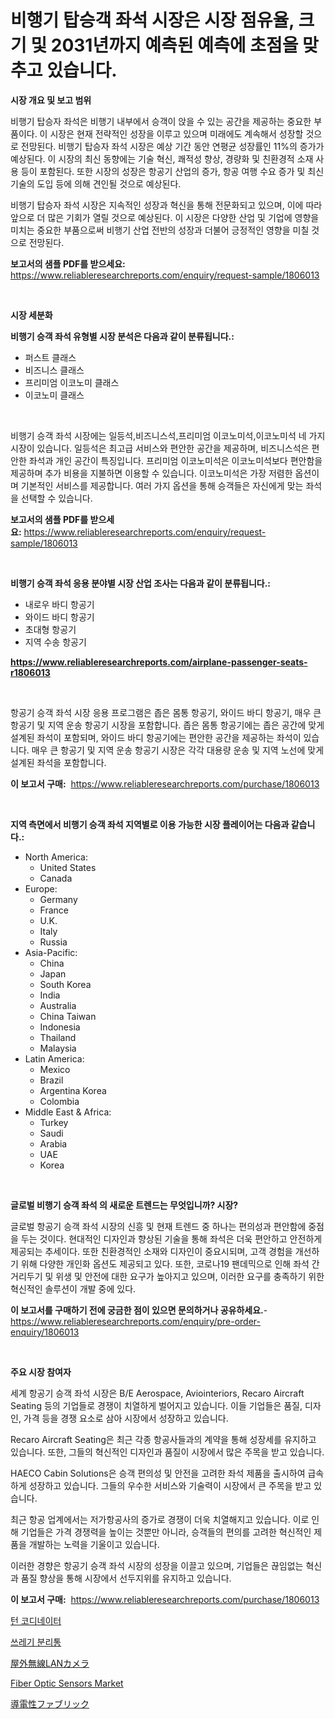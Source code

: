 <p><h1>비행기 탑승객 좌석 시장은 시장 점유율, 크기 및 2031년까지 예측된 예측에 초점을 맞추고 있습니다.</h1></p><p><strong>시장 개요 및 보고 범위</strong></p>
<p><p>비행기 탑승자 좌석은 비행기 내부에서 승객이 앉을 수 있는 공간을 제공하는 중요한 부품이다. 이 시장은 현재 전략적인 성장을 이루고 있으며 미래에도 계속해서 성장할 것으로 전망된다. 비행기 탑승자 좌석 시장은 예상 기간 동안 연평균 성장률인 11%의 증가가 예상된다. 이 시장의 최신 동향에는 기술 혁신, 쾌적성 향상, 경량화 및 친환경적 소재 사용 등이 포함된다. 또한 시장의 성장은 항공기 산업의 증가, 항공 여행 수요 증가 및 최신 기술의 도입 등에 의해 견인될 것으로 예상된다.</p><p>비행기 탑승자 좌석 시장은 지속적인 성장과 혁신을 통해 전문화되고 있으며, 이에 따라 앞으로 더 많은 기회가 열릴 것으로 예상된다. 이 시장은 다양한 산업 및 기업에 영향을 미치는 중요한 부품으로써 비행기 산업 전반의 성장과 더불어 긍정적인 영향을 미칠 것으로 전망된다.</p></p>
<p><strong>보고서의 샘플 PDF를 받으세요:</strong> <a href="https://www.reliableresearchreports.com/enquiry/request-sample/1806013">https://www.reliableresearchreports.com/enquiry/request-sample/1806013</a></p>
<p>&nbsp;</p>
<p><strong>시장 세분화</strong></p>
<p><strong>비행기 승객 좌석 유형별 시장 분석은 다음과 같이 분류됩니다.:</strong></p>
<p><ul><li>퍼스트 클래스</li><li>비즈니스 클래스</li><li>프리미엄 이코노미 클래스</li><li>이코노미 클래스</li></ul></p>
<p>&nbsp;</p>
<p><p>비행기 승객 좌석 시장에는 일등석,비즈니스석,프리미엄 이코노미석,이코노미석 네 가지 시장이 있습니다. 일등석은 최고급 서비스와 편안한 공간을 제공하며, 비즈니스석은 편안한 좌석과 개인 공간이 특징입니다. 프리미엄 이코노미석은 이코노미석보다 편안함을 제공하며 추가 비용을 지불하면 이용할 수 있습니다. 이코노미석은 가장 저렴한 옵션이며 기본적인 서비스를 제공합니다. 여러 가지 옵션을 통해 승객들은 자신에게 맞는 좌석을 선택할 수 있습니다.</p></p>
<p><strong>보고서의 샘플 PDF를 받으세요:</strong>&nbsp;<a href="https://www.reliableresearchreports.com/enquiry/request-sample/1806013">https://www.reliableresearchreports.com/enquiry/request-sample/1806013</a></p>
<p>&nbsp;</p>
<p><strong> 비행기 승객 좌석 응용 분야별 시장 산업 조사는 다음과 같이 분류됩니다.:</strong></p>
<p><ul><li>내로우 바디 항공기</li><li>와이드 바디 항공기</li><li>초대형 항공기</li><li>지역 수송 항공기</li></ul></p>
<p><strong><a href="https://www.reliableresearchreports.com/airplane-passenger-seats-r1806013">https://www.reliableresearchreports.com/airplane-passenger-seats-r1806013</a></strong></p>
<p>&nbsp;</p>
<p><p>항공기 승객 좌석 시장 응용 프로그램은 좁은 몸통 항공기, 와이드 바디 항공기, 매우 큰 항공기 및 지역 운송 항공기 시장을 포함합니다. 좁은 몸통 항공기에는 좁은 공간에 맞게 설계된 좌석이 포함되며, 와이드 바디 항공기에는 편안한 공간을 제공하는 좌석이 있습니다. 매우 큰 항공기 및 지역 운송 항공기 시장은 각각 대용량 운송 및 지역 노선에 맞게 설계된 좌석을 포함합니다.</p></p>
<p><strong>이 보고서 구매:</strong>&nbsp; <a href="https://www.reliableresearchreports.com/purchase/1806013">https://www.reliableresearchreports.com/purchase/1806013</a></p>
<p>&nbsp;</p>
<p><strong>지역 측면에서 비행기 승객 좌석 지역별로 이용 가능한 시장 플레이어는 다음과 같습니다.:</strong></p>
<p><ul>
    <li>
        North America:
        <ul>
            <li>United States</li>
            <li>Canada</li>
        </ul>
    </li>
    <li>
        Europe:
        <ul>
            <li>Germany</li>
            <li>France</li>
            <li>U.K.</li>
            <li>Italy</li>
            <li>Russia</li>
        </ul>
    </li>
    <li>
        Asia-Pacific:
        <ul>
            <li>China</li>
            <li>Japan</li>
            <li>South Korea</li>
            <li>India</li>
            <li>Australia</li>
            <li>China Taiwan</li>
            <li>Indonesia</li>
            <li>Thailand</li>
            <li>Malaysia</li>
        </ul>
    </li>
    <li>
        Latin America:
        <ul>
            <li>Mexico</li>
            <li>Brazil</li>
            <li>Argentina Korea</li>
            <li>Colombia</li>
        </ul>
    </li>
    <li>
        Middle East & Africa:
        <ul>
            <li>Turkey</li>
            <li>Saudi</li>
            <li>Arabia</li>
            <li>UAE</li>
            <li>Korea</li>
        </ul>
    </li>
    </ul></p>
<p>&nbsp;</p>
<p><strong>글로벌 비행기 승객 좌석 의 새로운 트렌드는 무엇입니까? 시장?</strong></p>
<p><p>글로벌 항공기 승객 좌석 시장의 신흥 및 현재 트렌드 중 하나는 편의성과 편안함에 중점을 두는 것이다. 현대적인 디자인과 향상된 기술을 통해 좌석은 더욱 편안하고 안전하게 제공되는 추세이다. 또한 친환경적인 소재와 디자인이 중요시되며, 고객 경험을 개선하기 위해 다양한 개인화 옵션도 제공되고 있다. 또한, 코로나19 팬데믹으로 인해 좌석 간 거리두기 및 위생 및 안전에 대한 요구가 높아지고 있으며, 이러한 요구를 충족하기 위한 혁신적인 솔루션이 개발 중에 있다.</p></p>
<p><strong>이 보고서를 구매하기 전에 궁금한 점이 있으면 문의하거나 공유하세요.</strong>- <a href="https://www.reliableresearchreports.com/enquiry/pre-order-enquiry/1806013">https://www.reliableresearchreports.com/enquiry/pre-order-enquiry/1806013</a></p>
<p>&nbsp;</p>
<p><strong>주요 시장 참여자</strong></p>
<p><p>세계 항공기 승객 좌석 시장은 B/E Aerospace, Aviointeriors, Recaro Aircraft Seating 등의 기업들로 경쟁이 치열하게 벌어지고 있습니다. 이들 기업들은 품질, 디자인, 가격 등을 경쟁 요소로 삼아 시장에서 성장하고 있습니다.</p><p>Recaro Aircraft Seating은 최근 각종 항공사들과의 계약을 통해 성장세를 유지하고 있습니다. 또한, 그들의 혁신적인 디자인과 품질이 시장에서 많은 주목을 받고 있습니다.</p><p>HAECO Cabin Solutions은 승객 편의성 및 안전을 고려한 좌석 제품을 출시하여 급속하게 성장하고 있습니다. 그들의 우수한 서비스와 기술력이 시장에서 큰 주목을 받고 있습니다.</p><p>최근 항공 업계에서는 저가항공사의 증가로 경쟁이 더욱 치열해지고 있습니다. 이로 인해 기업들은 가격 경쟁력을 높이는 것뿐만 아니라, 승객들의 편의를 고려한 혁신적인 제품을 개발하는 노력을 기울이고 있습니다.</p><p>이러한 경향은 항공기 승객 좌석 시장의 성장을 이끌고 있으며, 기업들은 끊임없는 혁신과 품질 향상을 통해 시장에서 선두지위를 유지하고 있습니다.</p></p>
<p><strong>이 보고서 구매:</strong>&nbsp;&nbsp;<a href="https://www.reliableresearchreports.com/purchase/1806013">https://www.reliableresearchreports.com/purchase/1806013</a></p>
<p><p><a href="https://github.com/Penelolack456456/Market-Research-Report-List-1/blob/main/998633524139.md">턴 코디네이터</a></p><p><a href="https://github.com/darrellockm3ytan895656/Market-Research-Report-List-1/blob/main/199093224140.md">쓰레기 분리통</a></p><p><a href="https://github.com/vhemk0794148/Market-Research-Report-List-1/blob/main/711095925863.md">屋外無線LANカメラ</a></p><p><a href="https://www.linkedin.com/pulse/fiber-optic-sensors-market-report-reveals-latest-trends-growth-ia0yc?trackingId=ZKvaotPny9rUuZjV3QqlDQ%3D%3D">Fiber Optic Sensors Market</a></p><p><a href="https://medium.com/@lorrainethompson10/%E9%9B%BB%E6%B0%97%E4%BC%9D%E5%B0%8E%E6%80%A7%E5%B8%83%E5%B8%82%E5%A0%B4%E8%A6%8F%E6%A8%A1-cagr-%E3%83%88%E3%83%AC%E3%83%B3%E3%83%89-2024-2030-34167a0df386">導電性ファブリック</a></p></p>